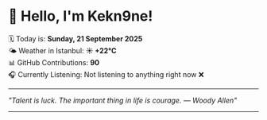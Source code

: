 # 👋 Hello, I'm Kekn9ne!

🗓️ Today is: **Sunday, 21 September 2025**  
🌤️ Weather in Istanbul: **☀️   +22°C**  
📊 GitHub Contributions: **90**  
🎧 Currently Listening: Not listening to anything right now ❌

---

_"Talent is luck. The important thing in life is courage. — *Woody Allen*"_

---

